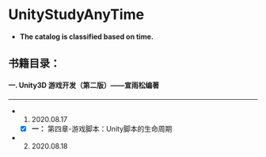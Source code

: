# UnityStudyAnyTime
- **The catalog is classified based on time.**

## 书籍目录：
#### 一. Unity3D 游戏开发（第二版）——宣雨松编著

***
- 1. 2020.08.17
  - [x] **一：** 第四章-游戏脚本：Unity脚本的生命周期

- 2. 2020.08.18